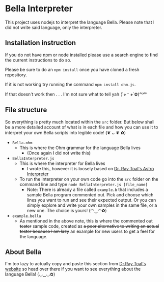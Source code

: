 # Bella Interpreter
This project uses nodejs to interpret the language Bella. Please note that I did not write said language, only the interpreter.

## Installation instruction

If you do not have npm or node installed please use a search engine to find the current instructions to do so. 

Please be sure to do an `npm install` once you have cloned a fresh repository.

If it is not working try running the command `npm install ohm.js`.

If that doesn't work then . . . I'm not sure what to tell yah  (´◕ ᵔ ◕`✿)*ᶜʳᶦᵉˢ*

## File structure
So everything is pretty much located within the `src` folder. But below shall be a more detailed account of what is in each file and how you can use it to interpret your own Bella scripts into
legible code! (❦ ᴗ ❦ ✿)

* `Bella.ohm`
    * This is where the Ohm grammar for the language Bella lives
        * (Once again I did not write this)
* `BellaInterpreter.js`
    * This is where the interpreter for Bella lives
        * I wrote this, however it is loosely based on [Dr. Ray Toal's Astro Interpreter](`https://cs.lmu.edu/~ray/notes/introohm/`)
    * To run the interpreter on your own code go into the `src` folder on the command line and type `node BellaInterpreter.js [file_name]`
        * Note: There is already a file called `example.b` that includes a sample Bella program commented out. Pick and choose which lines you want to run and see their expected output. 
        Or you can simply explore and write your own samples in the same file, or a new one. The choice is yours! (◠‿◠✿)
* `example.bella`
    * As mentioned in the above note, this is where the commented out ~~tester~~ sample code, created as ~~a poor alternative to writing an actual tester because I am lazy~~ an example for new users to get a feel for the language.

## About Bella
I'm too lazy to actually copy and paste this section from [Dr.Ray Toal's website](`https://cs.lmu.edu/~ray/notes/bella/`) so head over there if you want to see everything about the language Bella! (◡‿◡✿)
